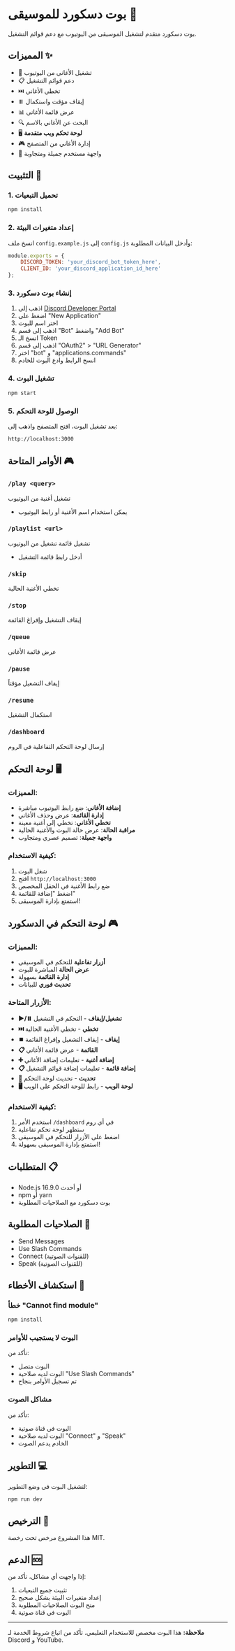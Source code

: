 # بوت دسكورد للموسيقى 🎵

بوت دسكورد متقدم لتشغيل الموسيقى من اليوتيوب مع دعم قوائم التشغيل.

## المميزات ✨

- 🎵 تشغيل الأغاني من اليوتيوب
- 📋 دعم قوائم التشغيل
- ⏭️ تخطي الأغاني
- ⏸️ إيقاف مؤقت واستكمال
- 📊 عرض قائمة الأغاني
- 🔍 البحث عن الأغاني بالاسم
- 🖥️ **لوحة تحكم ويب متقدمة**
- 🎮 إدارة الأغاني من المتصفح
- 📱 واجهة مستخدم جميلة ومتجاوبة

## التثبيت 🚀

### 1. تحميل التبعيات
```bash
npm install
```

### 2. إعداد متغيرات البيئة
انسخ ملف `config.example.js` إلى `config.js` وأدخل البيانات المطلوبة:

```javascript
module.exports = {
    DISCORD_TOKEN: 'your_discord_bot_token_here',
    CLIENT_ID: 'your_discord_application_id_here'
};
```

### 3. إنشاء بوت دسكورد
1. اذهب إلى [Discord Developer Portal](https://discord.com/developers/applications)
2. اضغط على "New Application"
3. اختر اسم للبوت
4. اذهب إلى قسم "Bot" واضغط "Add Bot"
5. انسخ الـ Token
6. اذهب إلى قسم "OAuth2" > "URL Generator"
7. اختر "bot" و "applications.commands"
8. انسخ الرابط وادع البوت للخادم

### 4. تشغيل البوت
```bash
npm start
```

### 5. الوصول للوحة التحكم
بعد تشغيل البوت، افتح المتصفح واذهب إلى:
```
http://localhost:3000
```

## الأوامر المتاحة 🎮

### `/play <query>`
تشغيل أغنية من اليوتيوب
- يمكن استخدام اسم الأغنية أو رابط اليوتيوب

### `/playlist <url>`
تشغيل قائمة تشغيل من اليوتيوب
- أدخل رابط قائمة التشغيل

### `/skip`
تخطي الأغنية الحالية

### `/stop`
إيقاف التشغيل وإفراغ القائمة

### `/queue`
عرض قائمة الأغاني

### `/pause`
إيقاف التشغيل مؤقتاً

### `/resume`
استكمال التشغيل

### `/dashboard`
إرسال لوحة التحكم التفاعلية في الروم

## لوحة التحكم 🖥️

### المميزات:
- **إضافة الأغاني**: ضع رابط اليوتيوب مباشرة
- **إدارة القائمة**: عرض وحذف الأغاني
- **تخطي الأغاني**: تخطي إلى أغنية معينة
- **مراقبة الحالة**: عرض حالة البوت والأغنية الحالية
- **واجهة جميلة**: تصميم عصري ومتجاوب

### كيفية الاستخدام:
1. شغل البوت
2. افتح `http://localhost:3000`
3. ضع رابط الأغنية في الحقل المخصص
4. اضغط "إضافة للقائمة"
5. استمتع بإدارة الموسيقى!

## لوحة التحكم في الدسكورد 🎮

### المميزات:
- **أزرار تفاعلية** للتحكم في الموسيقى
- **عرض الحالة** المباشرة للبوت
- **إدارة القائمة** بسهولة
- **تحديث فوري** للبيانات

### الأزرار المتاحة:
- **▶️/⏸️ تشغيل/إيقاف** - التحكم في التشغيل
- **⏭️ تخطي** - تخطي الأغنية الحالية
- **⏹️ إيقاف** - إيقاف التشغيل وإفراغ القائمة
- **📋 القائمة** - عرض قائمة الأغاني
- **➕ إضافة أغنية** - تعليمات إضافة الأغاني
- **📋 إضافة قائمة** - تعليمات إضافة قوائم التشغيل
- **🔄 تحديث** - تحديث لوحة التحكم
- **🖥️ لوحة الويب** - رابط للوحة التحكم على الويب

### كيفية الاستخدام:
1. استخدم الأمر `/dashboard` في أي روم
2. ستظهر لوحة تحكم تفاعلية
3. اضغط على الأزرار للتحكم في الموسيقى
4. استمتع بإدارة الموسيقى بسهولة!

## المتطلبات 📋

- Node.js 16.9.0 أو أحدث
- npm أو yarn
- بوت دسكورد مع الصلاحيات المطلوبة

## الصلاحيات المطلوبة 🔐

- Send Messages
- Use Slash Commands
- Connect (للقنوات الصوتية)
- Speak (للقنوات الصوتية)

## استكشاف الأخطاء 🔧

### خطأ "Cannot find module"
```bash
npm install
```

### البوت لا يستجيب للأوامر
تأكد من:
- البوت متصل
- البوت لديه صلاحية "Use Slash Commands"
- تم تسجيل الأوامر بنجاح

### مشاكل الصوت
تأكد من:
- البوت في قناة صوتية
- البوت لديه صلاحية "Connect" و "Speak"
- الخادم يدعم الصوت

## التطوير 💻

لتشغيل البوت في وضع التطوير:
```bash
npm run dev
```

## الترخيص 📄

هذا المشروع مرخص تحت رخصة MIT.

## الدعم 🆘

إذا واجهت أي مشاكل، تأكد من:
1. تثبيت جميع التبعيات
2. إعداد متغيرات البيئة بشكل صحيح
3. منح البوت الصلاحيات المطلوبة
4. البوت في قناة صوتية

---

**ملاحظة:** هذا البوت مخصص للاستخدام التعليمي. تأكد من اتباع شروط الخدمة لـ Discord و YouTube.
